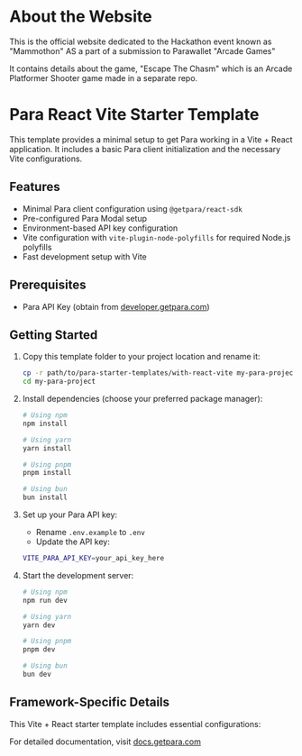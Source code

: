 # About the Website

This is the official website dedicated to the Hackathon event known as "Mammothon" AS a part of a submission to Parawallet "Arcade Games"

It contains details about the game, "Escape The Chasm" which is an Arcade Platformer Shooter game made in a separate repo.

# Para React Vite Starter Template

This template provides a minimal setup to get Para working in a Vite + React application. It includes a basic Para
client initialization and the necessary Vite configurations.

## Features

- Minimal Para client configuration using `@getpara/react-sdk`
- Pre-configured Para Modal setup
- Environment-based API key configuration
- Vite configuration with `vite-plugin-node-polyfills` for required Node.js polyfills
- Fast development setup with Vite

## Prerequisites

- Para API Key (obtain from [developer.getpara.com](https://developer.getpara.com))

## Getting Started

1. Copy this template folder to your project location and rename it:

   ```bash
   cp -r path/to/para-starter-templates/with-react-vite my-para-project
   cd my-para-project
   ```

2. Install dependencies (choose your preferred package manager):

   ```bash
   # Using npm
   npm install

   # Using yarn
   yarn install

   # Using pnpm
   pnpm install

   # Using bun
   bun install
   ```

3. Set up your Para API key:

   - Rename `.env.example` to `.env`
   - Update the API key:

   ```bash
   VITE_PARA_API_KEY=your_api_key_here
   ```

4. Start the development server:

   ```bash
   # Using npm
   npm run dev

   # Using yarn
   yarn dev

   # Using pnpm
   pnpm dev

   # Using bun
   bun dev
   ```

## Framework-Specific Details

This Vite + React starter template includes essential configurations:

For detailed documentation, visit [docs.getpara.com](https://docs.getpara.com)

